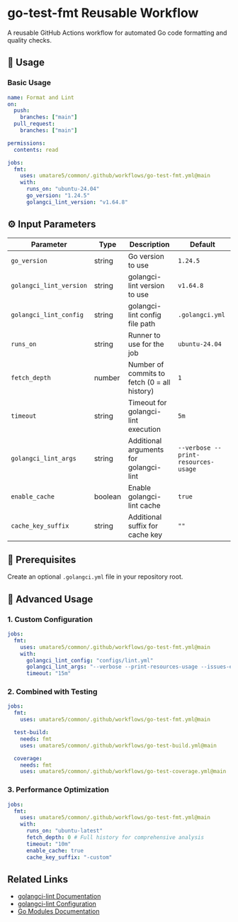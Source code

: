 # go-test-fmt Reusable Workflow

A reusable GitHub Actions workflow for automated Go code formatting and quality checks.

## 🚀 Usage

### Basic Usage

```yaml
name: Format and Lint
on:
  push:
    branches: ["main"]
  pull_request:
    branches: ["main"]

permissions:
  contents: read

jobs:
  fmt:
    uses: umatare5/common/.github/workflows/go-test-fmt.yml@main
    with:
      runs_on: "ubuntu-24.04"
      go_version: "1.24.5"
      golangci_lint_version: "v1.64.8"
```

## ⚙️ Input Parameters

| Parameter               | Type    | Description                                  | Default                             |
| ----------------------- | ------- | -------------------------------------------- | ----------------------------------- |
| `go_version`            | string  | Go version to use                            | `1.24.5`                            |
| `golangci_lint_version` | string  | golangci-lint version to use                 | `v1.64.8`                           |
| `golangci_lint_config`  | string  | golangci-lint config file path               | `.golangci.yml`                     |
| `runs_on`               | string  | Runner to use for the job                    | `ubuntu-24.04`                      |
| `fetch_depth`           | number  | Number of commits to fetch (0 = all history) | `1`                                 |
| `timeout`               | string  | Timeout for golangci-lint execution          | `5m`                                |
| `golangci_lint_args`    | string  | Additional arguments for golangci-lint       | `--verbose --print-resources-usage` |
| `enable_cache`          | boolean | Enable golangci-lint cache                   | `true`                              |
| `cache_key_suffix`      | string  | Additional suffix for cache key              | `""`                                |

## 📝 Prerequisites

Create an optional `.golangci.yml` file in your repository root.

## 📖 Advanced Usage

### 1. Custom Configuration

```yaml
jobs:
  fmt:
    uses: umatare5/common/.github/workflows/go-test-fmt.yml@main
    with:
      golangci_lint_config: "configs/lint.yml"
      golangci_lint_args: "--verbose --print-resources-usage --issues-exit-code=0"
      timeout: "15m"
```

### 2. Combined with Testing

```yaml
jobs:
  fmt:
    uses: umatare5/common/.github/workflows/go-test-fmt.yml@main

  test-build:
    needs: fmt
    uses: umatare5/common/.github/workflows/go-test-build.yml@main

  coverage:
    needs: fmt
    uses: umatare5/common/.github/workflows/go-test-coverage.yml@main
```

### 3. Performance Optimization

```yaml
jobs:
  fmt:
    uses: umatare5/common/.github/workflows/go-test-fmt.yml@main
    with:
      runs_on: "ubuntu-latest"
      fetch_depth: 0 # Full history for comprehensive analysis
      timeout: "10m"
      enable_cache: true
      cache_key_suffix: "-custom"
```

## Related Links

- [golangci-lint Documentation](https://golangci-lint.run/)
- [golangci-lint Configuration](https://golangci-lint.run/usage/configuration/)
- [Go Modules Documentation](https://go.dev/doc/modules/)
